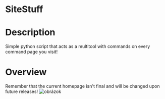 # SiteStuff

# Description

Simple python script that acts as a multitool with commands on every command page you visit!

# Overview

Remember that the current homepage isn't final and will be changed upon future releases!
![obrázok](https://github.com/JesterTheMan/SiteStuff/assets/146450864/aec00166-c0bc-4f3c-92bf-7c85f1ac8370)
